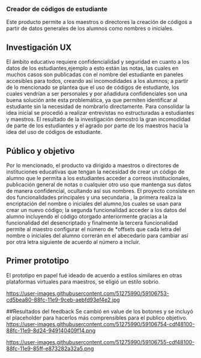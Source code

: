  ### Creador de códigos de estudiante

Este producto permite  a los maestros o directores la creación de códigos a partir de datos generales de los alumnos como nombres o iniciales. 
## Investigación UX 
El ámbito educativo requiere confidencialidad y seguridad en cuanto a los datos de los estudiantes,ejemplo a esto están  las notas, las cuales en muchos casos son publicadas con el nombre del estudiante en paneles accesibles para todos, creando 
así incomodidades a los alumnos; a partir de lo mencionado se plantea que el uso de códigos de estudiante, los cuales vendrían a ser personales y por añadidura confidenciales son una buena solución ante esta problemática, ya que permiten identificar al estudiante sin la necesidad de nombrarlo directamente.
Para consolidar la idea inicial se procedió a realizar entrevistas no estructuradas a estudiantes y maestros. El resultado de la investigación demostró la gran incomodidad de parte de los estudiantes y el agrado por parte de los maestros hacia la idea del uso de códigos de estudiante. 
## Público y objetivo
Por lo mencionado, el producto va dirigido a maestros o directores de instituciones educativas  que tengan  la necesidad de crear un código de alumno que le permita a los estudiantes acceder a correos institucionales, publicación general de notas o cualquier otro uso que mantenga sus datos de manera confidencial, ocultando así sus nombres. 
El proyecto consiste en dos funcionalidades principales y una secundaria , la primera realiza la encriptación del nombre o iniciales del alumno,los cuales se usan para crear un nuevo código; la segunda funcionalidad acceder a los datos del alumno incluyendo el código otorgado anteriormente gracias a la funcionalidad del desencriptado y finalmente la tercera funcionalidad permite al maestro configurar el número de *offsets que cada letra del nombre o iniciales del alumno correrán en el abecedario para cambiar así por otra letra siguiente de acuerdo al número a incluir. 
## Primer prototipo
El prototipo en papel fué ideado de acuerdo a estilos similares en otras plataformas virtuales para maestros, se eligió un estilo sobrio.

https://user-images.githubusercontent.com/51275990/59106753-cd5bea80-88fc-11e9-9ceb-aebfd93ef4e2.jpg

##Resultados del feedback
Se cambió en value de los botones  y se incluyó el placeholder  para hacerlos más comprensibles para el publico objetivo. 
https://user-images.githubusercontent.com/51275990/59106754-cdf48100-88fc-11e9-8d24-949140409f14.png

https://user-images.githubusercontent.com/51275990/59106755-cdf48100-88fc-11e9-85ff-e873282a32a5.png